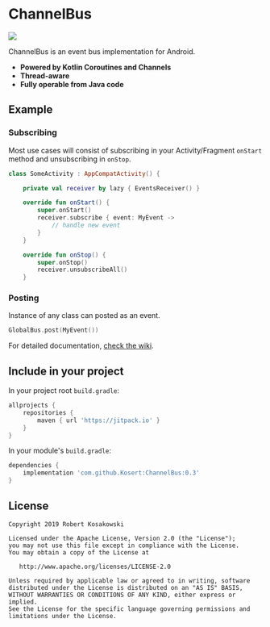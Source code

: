 # ChannelBus
[![](https://jitpack.io/v/Kosert/ChannelBus.svg)](https://jitpack.io/#Kosert/ChannelBus)

ChannelBus is an event bus implementation for Android. 
- **Powered by Kotlin Coroutines and Channels**
- **Thread-aware**
- **Fully operable from Java code**

## Example

### Subscribing
Most use cases will consist of subscribing in your Activity/Fragment `onStart` method and unsubscribing in `onStop`.
```kotlin
class SomeActivity : AppCompatActivity() {

    private val receiver by lazy { EventsReceiver() }

    override fun onStart() {
        super.onStart()
        receiver.subscribe { event: MyEvent ->
            // handle new event
        }
    }

    override fun onStop() {
        super.onStop()
        receiver.unsubscribeAll()
    }
```
### Posting
Instance of any class can posted as an event.
```kotlin
GlobalBus.post(MyEvent())
```

For detailed documentation, [check the wiki](https://github.com/Kosert/ChannelBus/wiki).


## Include in your project

In your project root `build.gradle`:
```gradle
allprojects {
    repositories {
        maven { url 'https://jitpack.io' }
    }
}
```

In your module's `build.gradle`:
```gradle
dependencies {
    implementation 'com.github.Kosert:ChannelBus:0.3'
}
```


## License
```
Copyright 2019 Robert Kosakowski

Licensed under the Apache License, Version 2.0 (the "License");
you may not use this file except in compliance with the License.
You may obtain a copy of the License at

   http://www.apache.org/licenses/LICENSE-2.0

Unless required by applicable law or agreed to in writing, software
distributed under the License is distributed on an "AS IS" BASIS,
WITHOUT WARRANTIES OR CONDITIONS OF ANY KIND, either express or implied.
See the License for the specific language governing permissions and
limitations under the License.
```
